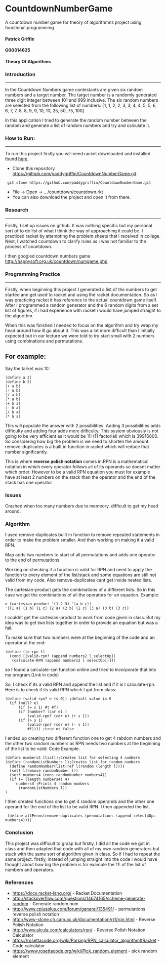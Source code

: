 # CountdownNumberGame
A countdown number game for theory of algorithmns project using functional programming
#### Patrick Griffin
#### G00314635
#### Theory Of Algorithms

### Introduction
--------------------
In the Countdown Numbers game contestants are given six random numbers
and a target number. The target number is a randomly generated three digit
integer between 101 and 999 inclusive. The six random numbers are selected
from the following list of numbers:
[1, 1, 2, 2, 3, 3, 4, 4, 5, 5, 6, 6, 7, 7, 8, 8, 9, 9, 10, 10, 25, 50, 75, 100]

In this application I tried to generate the random number between the random and generate a
list of random numbers and try and calculate it.

### How to Run:
----------------------
To run this project firstly you will need racket downloaded and installed found [here](http://racket-lang.org/download/).
- Clone this repository https://github.com/paddygriffin/CountdownNumberGame.git
```
 git clone https://github.com/paddygriffin/CountdownNumberGame.git
 ```
- File -> Open -> .../countdown/countdown.rkt
- You can also download the project and open it from there.

### Research
--------------------
Firstly, I set up issues on github. It was nothing specific but my personal sort of
to do list of what i think the way of approaching it could be.
I practiced racket by attempting the problem sheets that I received in college.
Next, I watched countdown to clarify rules as I was not familiar to the process of countdown.

I then googled countdown numbers game http://happysoft.org.uk/countdown/numgame.php

### Programming Practice
------------------------
Firstly, when beginning this project I generated a list of the numbers to get started 
and get used to racket and using the racket documentation. So as I was practicing racket it has 
reference to the actual countdown game itself.
 After I programmed a random generator and the 6 random digits from
a set list of figures,  if i had experience with
racket i would have jumped straight to the algorithm. 

When this was finished I needed to focus on the algorithm and try wrap
my head around how ill go about it. This was a lot more difficult than I initially expected but 
in our lecture we were told to try start small with 2 numbers using combinations and permutations.

For example:
------------
Say the tarket was 10:
```racket
(define a 2)
(define b 5)
(+ a b)
(- a b)
(/ a b)
(* a b)
(+ b a)
(- b a)
(/ b a)
(* b a)
```

This will populate the answer with 2 possibilities.
Adding 3 possibilities adds difficulty and adding four adds more difficulty. This system obviously is not going to be very
efficient as it would be 11! (11 factorial) which is 39916800. So considering how big the problem is we need to shorten the amount.
remove-duplicates is a built in function in racket which will reduce that number significantly.


This is where **reverse polish notation** comes in.RPN is a mathematical notation in which every operator follows all of its operands so 
doesnt matter which order. However to be a valid RPN equation you must for example have at least 2 numbers on the stack than the operator and the end of the stack has one operator  

### Issues
Crashed when too many numbers due to memeory.
difficult to get my head around.

### Algorithm 
I used remove-duplicates built in function to remove repeated statements in order
to make the problem smaller. And then working on making it a valid RPN.

Map adds two numbers to start of all permutations and adds one operator to the end of permutations

Working on checking if a function is valid for RPN and need to apply the function to 
every element of the list/stack and some equations are still not valid from my code. Also
remove-duplicates cant get inside nested lists.

The cartesian-product gets the combinations of a different lists. So in this case we get the 
combinations of all the operators for an equation. 
Example:

```racket
> (cartesian-product '(1 2 3) '(a b c))
'((1 a) (1 b) (1 c) (2 a) (2 b) (2 c) (3 a) (3 b) (3 c))
```

I couldnt get the cartesian-product to work from code given in class. But my idea was to get two lists together
in order to provide an equation but was a fail.

To make sure that two numbers were at the beginning of the code and an operator at the end:
```racket
(define (to-rpn l)
  (cond [(valid-rpn? (append numbers2 l selectOp))
   (calculate-RPN (append numbers2 l selectOp))]))
```

 so I found a calculate-rpn function online and tried
to incorporate that into my program.(Link in code)

So, I check if its a valid RPN and append the list and if it is I calculate-rpn.
Here is to check if its valid RPN which I got from class:
```racket
(define (valid-rpn? e (s 0)) ;default value is 0
  (if (null? e)
      (if (= s 1) #t #f)
      (if (number? (car e) )
          (valid-rpn? (cdr e) (+ s 1))
      (if (> s 1)
          (valid-rpn? (cdr e) (- s 1))
          #f)))) ;true ot false
```

I ended up creating two different function one to get 4 rabdom numbers and the other two random numbers as
RPN needs two numbers at the beginning of the list to be valid.
Code Example:
```racket
(define numbers4 (list));Creates list for selecting 4 numbers
(define (randomListNumbers l);Creates list for random numbers  
  (define randomNumber(list-ref l(random (length l))))  
  (set! l(remove randomNumber l)) 
  (set! numbers4 (cons randomNumber numbers4))  
  (if (= (length numbers4) 4)
     numbers4 ;Prints 4 random numbers
      (randomListNumbers l))
)
```

I then created functions one to get 4 random operands and the other one operand for the end
of the list to be valid RPN. I then appended the list.

```racket
 (define allPerms(remove-duplicates (permutations (append select4Ops numbers4))))
```

### Conclusion
This project was difficult to grasp but firstly, I did all the code we got in class and then adapted that code 
with all of my own random generators but stuck with the same sort of algorithm given in class. So if I had to 
repeat the same project. firstly, instead of jumping straight into the code I would have thought about how big the problem is for 
example the 11! of the list of numbers and operators.


### References
- https://docs.racket-lang.org/ - Racket Documentation
- http://stackoverflow.com/questions/14674165/scheme-generate-random   -  Generate random num
- http://www.cplusplus.com/forum/general/135491/ - permutations reverse polish notation
- http://www-stone.ch.cam.ac.uk/documentation/rrf/rpn.html - Reverse Polish Notation
- http://www.alcula.com/calculators/rpn/ - Reverse Polish Notation Calculator
- https://rosettacode.org/wiki/Parsing/RPN_calculator_algorithm#Racket - Code calculator
- https://www.rosettacode.org/wiki/Pick_random_element - pick random element
